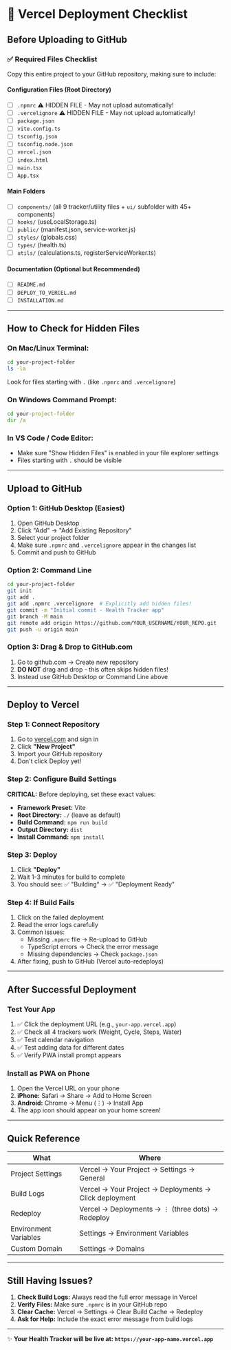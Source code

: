 # 🚀 Vercel Deployment Checklist

## Before Uploading to GitHub

### ✅ Required Files Checklist
Copy this entire project to your GitHub repository, making sure to include:

#### Configuration Files (Root Directory)
- [ ] `.npmrc` ⚠️ HIDDEN FILE - May not upload automatically!
- [ ] `.vercelignore` ⚠️ HIDDEN FILE - May not upload automatically!
- [ ] `package.json`
- [ ] `vite.config.ts`
- [ ] `tsconfig.json`
- [ ] `tsconfig.node.json`
- [ ] `vercel.json`
- [ ] `index.html`
- [ ] `main.tsx`
- [ ] `App.tsx`

#### Main Folders
- [ ] `components/` (all 9 tracker/utility files + `ui/` subfolder with 45+ components)
- [ ] `hooks/` (useLocalStorage.ts)
- [ ] `public/` (manifest.json, service-worker.js)
- [ ] `styles/` (globals.css)
- [ ] `types/` (health.ts)
- [ ] `utils/` (calculations.ts, registerServiceWorker.ts)

#### Documentation (Optional but Recommended)
- [ ] `README.md`
- [ ] `DEPLOY_TO_VERCEL.md`
- [ ] `INSTALLATION.md`

---

## How to Check for Hidden Files

### On Mac/Linux Terminal:
```bash
cd your-project-folder
ls -la
```
Look for files starting with `.` (like `.npmrc` and `.vercelignore`)

### On Windows Command Prompt:
```cmd
cd your-project-folder
dir /a
```

### In VS Code / Code Editor:
- Make sure "Show Hidden Files" is enabled in your file explorer settings
- Files starting with `.` should be visible

---

## Upload to GitHub

### Option 1: GitHub Desktop (Easiest)
1. Open GitHub Desktop
2. Click "Add" → "Add Existing Repository"
3. Select your project folder
4. Make sure `.npmrc` and `.vercelignore` appear in the changes list
5. Commit and push to GitHub

### Option 2: Command Line
```bash
cd your-project-folder
git init
git add .
git add .npmrc .vercelignore  # Explicitly add hidden files!
git commit -m "Initial commit - Health Tracker app"
git branch -M main
git remote add origin https://github.com/YOUR_USERNAME/YOUR_REPO.git
git push -u origin main
```

### Option 3: Drag & Drop to GitHub.com
1. Go to github.com → Create new repository
2. **DO NOT** drag and drop - this often skips hidden files!
3. Instead use GitHub Desktop or Command Line above

---

## Deploy to Vercel

### Step 1: Connect Repository
1. Go to [vercel.com](https://vercel.com) and sign in
2. Click **"New Project"**
3. Import your GitHub repository
4. Don't click Deploy yet!

### Step 2: Configure Build Settings
**CRITICAL:** Before deploying, set these exact values:
- **Framework Preset:** Vite
- **Root Directory:** `./` (leave as default)
- **Build Command:** `npm run build`
- **Output Directory:** `dist`
- **Install Command:** `npm install`

### Step 3: Deploy
1. Click **"Deploy"**
2. Wait 1-3 minutes for build to complete
3. You should see: ✅ "Building" → ✅ "Deployment Ready"

### Step 4: If Build Fails
1. Click on the failed deployment
2. Read the error logs carefully
3. Common issues:
   - Missing `.npmrc` file → Re-upload to GitHub
   - TypeScript errors → Check the error message
   - Missing dependencies → Check `package.json`
4. After fixing, push to GitHub (Vercel auto-redeploys)

---

## After Successful Deployment

### Test Your App
1. ✅ Click the deployment URL (e.g., `your-app.vercel.app`)
2. ✅ Check all 4 trackers work (Weight, Cycle, Steps, Water)
3. ✅ Test calendar navigation
4. ✅ Test adding data for different dates
5. ✅ Verify PWA install prompt appears

### Install as PWA on Phone
1. Open the Vercel URL on your phone
2. **iPhone:** Safari → Share → Add to Home Screen
3. **Android:** Chrome → Menu (⋮) → Install App
4. The app icon should appear on your home screen!

---

## Quick Reference

| What | Where |
|------|-------|
| Project Settings | Vercel → Your Project → Settings → General |
| Build Logs | Vercel → Your Project → Deployments → Click deployment |
| Redeploy | Vercel → Deployments → ⋮ (three dots) → Redeploy |
| Environment Variables | Settings → Environment Variables |
| Custom Domain | Settings → Domains |

---

## Still Having Issues?

1. **Check Build Logs:** Always read the full error message in Vercel
2. **Verify Files:** Make sure `.npmrc` is in your GitHub repo
3. **Clear Cache:** Vercel → Settings → Clear Build Cache → Redeploy
4. **Ask for Help:** Include the exact error message from build logs

---

✨ **Your Health Tracker will be live at: `https://your-app-name.vercel.app`**
